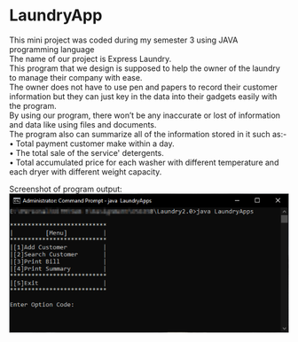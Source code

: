 # LaundryApp
This mini project was coded during my semester 3 using JAVA programming language <br>
The name of our project is Express Laundry. <br>
This program that we design is supposed to help the owner of the laundry to manage their company with ease. <br>
The owner does not have to use pen and papers to record their customer information but they can just key in the data into their gadgets easily with the program. <br>
By using our program, there won’t be any inaccurate or lost of information and data like using files and documents. <br>
The program also can summarize all of the information stored in it such as:-
• Total payment customer make within a day. <br>
• The total sale of the service' detergents. <br>
• Total accumulated price for each washer with different temperature and each dryer with different weight capacity. <br>

Screenshot of program output: <br>
![](/Screenshot/screenshot1.png)